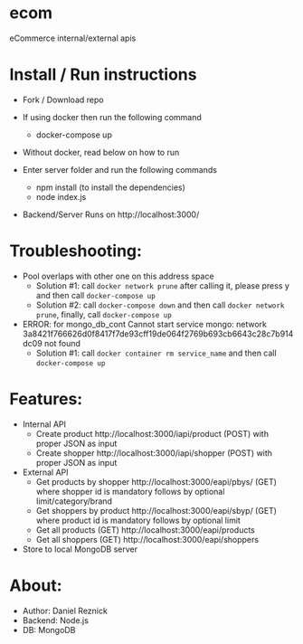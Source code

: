 # ecom
eCommerce internal/external apis


Install / Run instructions
=====

- Fork / Download repo
- If using docker then run the following command
   - docker-compose up
- Without docker, read below on how to run
- Enter server folder and run the following commands
   - npm install (to install the dependencies)
   - node index.js

- Backend/Server Runs on http://localhost:3000/


Troubleshooting:
=====

- Pool overlaps with other one on this address space
   - Solution #1: call `docker network prune` after calling it, please press y and then call `docker-compose up`
   - Solution #2: call `docker-compose down` and then call `docker network prune`, finally, call `docker-compose up`
- ERROR: for mongo_db_cont  Cannot start service mongo: network 3a8421f766626d0f8417f7de93cff19de064f2769b693cb6643c28c7b914dc09 not found
   - Solution #1: call `docker container rm service_name` and then call `docker-compose up`


Features:
=====

- Internal API
   - Create product http://localhost:3000/iapi/product (POST) with proper JSON as input
   - Create shopper http://localhost:3000/iapi/shopper (POST) with proper JSON as input
- External API
   - Get products by shopper http://localhost:3000/eapi/pbys/ (GET) where shopper id is mandatory follows by optional limit/category/brand
   - Get shoppers by product http://localhost:3000/eapi/sbyp/ (GET) where product id is mandatory follows by optional limit
   - Get all products (GET) http://localhost:3000/eapi/products
   - Get all shoppers (GET) http://localhost:3000/eapi/shoppers
- Store to local MongoDB server 


About:
=====

- Author: Daniel Reznick
- Backend: Node.js
- DB: MongoDB
